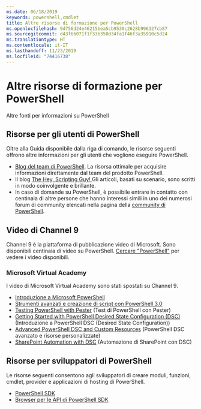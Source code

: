 ```yaml
---
ms.date: 06/18/2019
keywords: powershell,cmdlet
title: Altre risorse di formazione per PowerShell
ms.openlocfilehash: 9d756d24e46215bea5cb9530c2628b996327cb87
ms.sourcegitcommit: d43f66071f1f33b350d34fa1f46f3a35910c5d24
ms.translationtype: HT
ms.contentlocale: it-IT
ms.lasthandoff: 11/23/2019
ms.locfileid: "74416738"
---
```

# <a name="more-powershell-learning"></a>Altre risorse di formazione per PowerShell

Altre fonti per informazioni su PowerShell

## <a name="resources-for-powershell-users"></a>Risorse per gli utenti di PowerShell

Oltre alla Guida disponibile dalla riga di comando, le risorse seguenti offrono altre informazioni per gli utenti che vogliono eseguire PowerShell.

- [Blog del team di PowerShell](https://devblogs.microsoft.com/powershell/). La risorsa ottimale per acquisire informazioni direttamente dal team del prodotto PowerShell.
- Il blog [The Hey, Scripting Guy! ](https://devblogs.microsoft.com/scripting/)Gli articoli, basati su scenario, sono scritti in modo coinvolgente e brillante.
- In caso di domande su PowerShell, è possibile entrare in contatto con centinaia di altre persone che hanno interessi simili in uno dei numerosi forum di community elencati nella pagina della [community di PowerShell](/powershell/#pivot=main&panel=community).

## <a name="channel-9-videos"></a>Video di Channel 9

Channel 9 è la piattaforma di pubblicazione video di Microsoft. Sono disponibili centinaia di video su PowerShell. [Cercare "PowerShell"](https://channel9.msdn.com/Search?term=PowerShell&sortBy=top-rated) per vedere i video disponibili.

### <a name="microsoft-virtual-academy"></a>Microsoft Virtual Academy

I video di Microsoft Virtual Academy sono stati spostati su Channel 9.

- [Introduzione a Microsoft PowerShell](https://channel9.msdn.com/Series/Getting-Started-with-Microsoft-PowerShell)
- [Strumenti avanzati e creazione di script con PowerShell 3.0](https://channel9.msdn.com/Series/Advanced-Tools-and-Scripting-with-PowerShell-3.0-Jump-Start)
- [Testing PowerShell with Pester](https://channel9.msdn.com/Series/Testing-PowerShell-with-Pester) (Test di PowerShell con Pester)
- [Getting Started with PowerShell Desired State Configuration (DSC)](https://channel9.msdn.com/Series/Getting-Started-with-PowerShell-DSC) (Introduzione a PowerShell DSC (Desired State Configuration))
- [Advanced PowerShell DSC and Custom Resources](https://channel9.msdn.com/Series/Advanced-PowerShell-DSC-and-Custom-Resources) (PowerShell DSC avanzato e risorse personalizzate)
- [SharePoint Automation with DSC](https://channel9.msdn.com/Series/SharePoint-Automation-with-DSC) (Automazione di SharePoint con DSC)

## <a name="resources-for-powershell-developers"></a>Risorse per sviluppatori di PowerShell

Le risorse seguenti consentono agli sviluppatori di creare moduli, funzioni, cmdlet, provider e applicazioni di hosting di PowerShell.

- [PowerShell SDK](/powershell/scripting/developer/windows-powershell)
- [Browser per le API di PowerShell SDK](/dotnet/api/system.management.automation)

